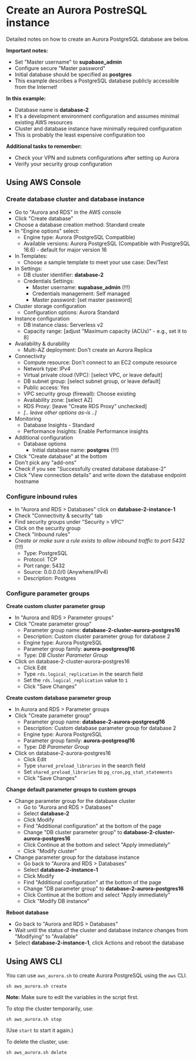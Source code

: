 # Create an Aurora PostreSQL instance

Detailed notes on how to create an Aurora PostgreSQL database are below.

**Important notes:**

- Set "Master username" to **supabase_admin**
- Configure secure "Master password"
- Initial database should be specified as **postgres**
- This example describes a PostgreSQL database publicly accessible from the Internet!

**In this example:**

- Database name is **database-2**
- It's a development environment configuration and assumes minimal existing AWS resources
- Cluster and database instance have minimally required configuration
- This is probably the least expensive configuration too

**Additional tasks to remember:**

- Check your VPN and subnets configurations after setting up Aurora
- Verify your security group configuration

## Using AWS Console

### Create database cluster and database instance

- Go to "Aurora and RDS" in the AWS console
- Click "Create database"
- Choose a database creation method: Standard create
- In "Engine options" select:
  - Engine type: Aurora (PostgreSQL Compatible)
  - Available versions: Aurora PostgreSQL (Compatible with PostgreSQL 16.6) - default for major version 16
- In Templates:
  - Choose a sample template to meet your use case: Dev/Test
- In Settings:
  - DB cluster identifier: **database-2**
  - Credentials Settings:
    - Master username: **supabase_admin** (!!!)
    - Credentials management: Self managed
    - Master password: [set master password]
- Cluster storage configuration
  - Configuration options: Aurora Standard
- Instance configuration
  - DB instance class: Serverless v2
  - Capacity range: [adjust "Maximum capacity (ACUs)" - e.g., set it to 8]
- Availability & durability
  - Multi-AZ deployment: Don't create an Aurora Replica
- Connectivity
  - Compute resource: Don't connect to an EC2 compute resource
  - Network type: IPv4
  - Virtual private cloud (VPC): [select VPC, or leave default]
  - DB subnet group: [select subnet group, or leave default]
  - Public access: Yes
  - VPC security group (firewall): Choose existing
  - Availability zone: [select AZ]
  - RDS Proxy: [leave "Create RDS Proxy" unchecked]
  - *[.. leave other options as-is ..]*
- Monitoring
  - Database Insights - Standard
  - Performance Insights: Enable Performance insights
- Additional configuration
  - Database options
    - Initial database name: **postgres** (!!!)
- Click "Create database" at the bottom
- Don't pick any "add-ons"
- Check if you see "Successfully created database database-2"
- Click "View connection details" and write down the database endpoint hostname

### Configure inbound rules

- In "Aurora and RDS > Databases" click on **database-2-instance-1**
- Check "Connectivity & security" tab
- Find security groups under "Security > VPC"
- Click on the security group
- Check "Inbound rules"
- *Create or make sure a rule exists to allow inbound traffic to port 5432* (!!!)
  - Type: PostgreSQL
  - Protocol: TCP
  - Port range: 5432
  - Source: 0.0.0.0/0 (Anywhere/IPv4)
  - Description: Postgres

### Configure parameter groups

**Create custom cluster parameter group**

- In "Aurora and RDS > Parameter groups"
- Click "Create parameter group"
  - Parameter group name: **database-2-cluster-aurora-postgres16**
  - Description: Custom cluster parameter group for database 2
  - Engine type: Aurora PostgreSQL
  - Parameter group family: **aurora-postgresql16**
  - Type: *DB Cluster Parameter Group*
- Click on database-2-cluster-aurora-postgres16
  - Click Edit
  - Type `rds.logical_replication` in the search field
  - Set the `rds.logical_replication` value to `1`
  - Click "Save Changes"

**Create custom database parameter group**

- In Aurora and RDS > Parameter groups
- Click "Create parameter group"
  - Parameter group name: **database-2-aurora-postgresql16**
  - Description: Custom database parameter group for database 2
  - Engine type: Aurora PostgreSQL
  - Parameter group family: **aurora-postgresql16**
  - Type: *DB Parameter Group*
- Click on database-2-aurora-postgres16
  - Click Edit
  - Type `shared_preload_libraries` in the search field
  - Set `shared_preload_libraries` to `pg_cron,pg_stat_statements`
  - Click "Save Changes"

**Change default parameter groups to custom groups**

- Change parameter group for the database cluster
  - Go to "Aurora and RDS > Databases"
  - Select **database-2**
  - Click Modify
  - Find "Additional configuration" at the bottom of the page
  - Change "DB cluster parameter group" to **database-2-cluster-aurora-postgres16**
  - Click Continue at the bottom and select "Apply immediately"
  - Click "Modify cluster"
- Change parameter group for the database instance
  - Go back to "Aurora and RDS > Databases"
  - Select **database-2-instance-1**
  - Click Modify
  - Find "Additional configuration" at the bottom of the page
  - Change "DB parameter group" to **database-2-aurora-postgres16**
  - Click Continue at the bottom and select "Apply immediately"
  - Click "Modify DB instance"

**Reboot database**

- Go back to "Aurora and RDS > Databases"
- Wait until the status of the cluster and database instance changes from "Modifying" to "Available"
- Select **database-2-instance-1**, click Actions and reboot the database

## Using AWS CLI

You can use `aws_aurora.sh` to create Aurora PostgreSQL using the `aws` CLI.

```
sh aws_aurora.sh create
```

**Note:** Make sure to edit the variables in the script first.

To stop the cluster temporarily, use:

```
sh aws_aurora.sh stop
```

(Use `start` to start it again.)

To delete the cluster, use:

```
sh aws_aurora.sh delete
```
